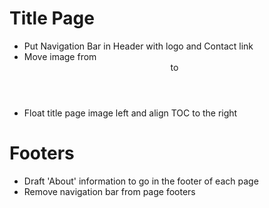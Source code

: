 # Title Page 
  - Put Navigation Bar in Header with logo and Contact link
  - Move image from <header> to <body>
  - Float title page image left and align TOC to the right
  
# Footers
  - Draft 'About' information to go in the footer of each page
  - Remove navigation bar from page footers
